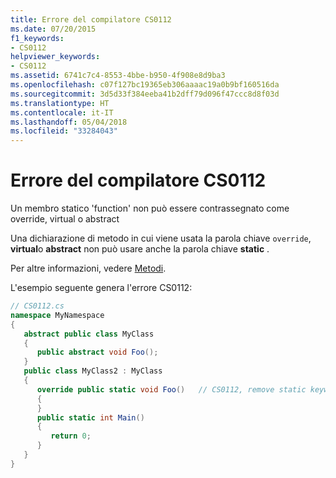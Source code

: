 ```yaml
---
title: Errore del compilatore CS0112
ms.date: 07/20/2015
f1_keywords:
- CS0112
helpviewer_keywords:
- CS0112
ms.assetid: 6741c7c4-8553-4bbe-b950-4f908e8d9ba3
ms.openlocfilehash: c07f127bc19365eb306aaaac19a0b9bf160516da
ms.sourcegitcommit: 3d5d33f384eeba41b2dff79d096f47ccc8d8f03d
ms.translationtype: HT
ms.contentlocale: it-IT
ms.lasthandoff: 05/04/2018
ms.locfileid: "33284043"
---
```

# <a name="compiler-error-cs0112"></a>Errore del compilatore CS0112
Un membro statico 'function' non può essere contrassegnato come override, virtual o abstract  
  
 Una dichiarazione di metodo in cui viene usata la parola chiave `override`, **virtual**o **abstract** non può usare anche la parola chiave **static** .  
  
 Per altre informazioni, vedere [Metodi](../../csharp/programming-guide/classes-and-structs/methods.md).  
  
 L'esempio seguente genera l'errore CS0112:  
  
```csharp  
// CS0112.cs  
namespace MyNamespace  
{  
   abstract public class MyClass  
   {  
      public abstract void Foo();  
   }  
   public class MyClass2 : MyClass  
   {  
      override public static void Foo()   // CS0112, remove static keyword  
      {  
      }  
      public static int Main()  
      {  
         return 0;  
      }  
   }  
}  
```
